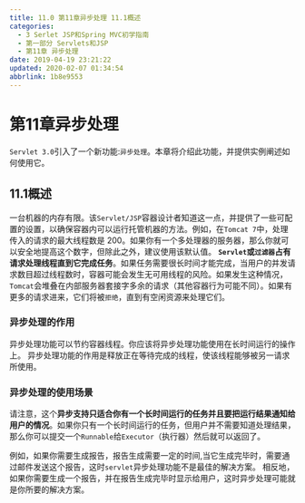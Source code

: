```yaml
---
title: 11.0 第11章异步处理 11.1概述
categories: 
  - 3 Serlet JSP和Spring MVC初学指南
  - 第一部分 Servlets和JSP
  - 第11章 异步处理
date: 2019-04-19 23:21:22
updated: 2020-02-07 01:34:54
abbrlink: 1b8e9553
---
```

# 第11章异步处理 #
`Servlet 3.0`引入了一个新功能:`异步处理`。本章将介绍此功能，并提供实例阐述如何使用它。
## 11.1概述 ##
一台机器的内存有限。该`Servlet/JSP`容器设计者知道这一点，并提供了一些可配置的设置，以确保容器内可以运行托管机器的方法。例如，在`Tomcat 7`中，处理传入的请求的最大线程数是 200。如果你有一个多处理器的服务器，那么你就可以安全地提高这个数字，但除此之外，建议使用该默认值。
**`Servlet`或`过滤器`占有请求处理线程直到它完成任务**。如果任务需要很长时间才能完成，当用户的并发请求数目超过线程数时，容器可能会发生无可用线程的风险。如果发生这种情况，`Tomcat`会堆叠在内部服务器套接字多余的请求（其他容器行为可能不同）。如果有更多的请求进来，它们将被`拒绝`，直到有空闲资源来处理它们。
### 异步处理的作用 ###
异步处理功能可以节约容器线程。你应该将异步处理功能使用在长时间运行的操作上。
异步处理功能的作用是释放正在等待完成的线程，使该线程能够被另一请求所使用。
### 异步处理的使用场景 ###
请注意，这个**异步支持只适合你有一个长时间运行的任务并且要把运行结果通知给用户的情况**。如果你只有一个长时间运行的任务，但用户并不需要知道处理结果，那么你可以提交一个`Runnable`给`Executor`（执行器）然后就可以返回了。

例如，如果你需要生成报告，报告生成需要一定的时间,当它生成完毕时，需要通过邮件发送这个报告，这时`servlet`异步处理功能不是最佳的解决方案。
相反地，如果你需要生成一个报告，并在报告生成完毕时显示给用户，这时异步处理可能就是你所要的解决方案。

